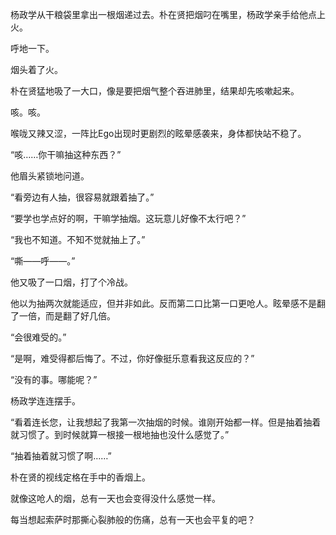 杨政学从干粮袋里拿出一根烟递过去。朴在贤把烟叼在嘴里，杨政学亲手给他点上火。

呼地一下。

烟头着了火。

朴在贤猛地吸了一大口，像是要把烟气整个吞进肺里，结果却先咳嗽起来。

咳。咳。

喉咙又辣又涩，一阵比Ego出现时更剧烈的眩晕感袭来，身体都快站不稳了。

“咳……你干嘛抽这种东西？”

他眉头紧锁地问道。

“看旁边有人抽，很容易就跟着抽了。”

“要学也学点好的啊，干嘛学抽烟。这玩意儿好像不太行吧？”

“我也不知道。不知不觉就抽上了。”

“嘶——呼——。”

他又吸了一口烟，打了个冷战。

他以为抽两次就能适应，但并非如此。反而第二口比第一口更呛人。眩晕感不是翻了一倍，而是翻了好几倍。

“会很难受的。”

“是啊，难受得都后悔了。不过，你好像挺乐意看我这反应的？”

“没有的事。哪能呢？”

杨政学连连摆手。

“看着连长您，让我想起了我第一次抽烟的时候。谁刚开始都一样。但是抽着抽着就习惯了。到时候就算一根接一根地抽也没什么感觉了。”

“抽着抽着就习惯了啊……”

朴在贤的视线定格在手中的香烟上。

就像这呛人的烟，总有一天也会变得没什么感觉一样。

每当想起索萨时那撕心裂肺般的伤痛，总有一天也会平复的吧？